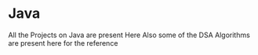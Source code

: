 # Java
All the Projects on Java are present Here
Also some of the DSA Algorithms are present here for the reference
